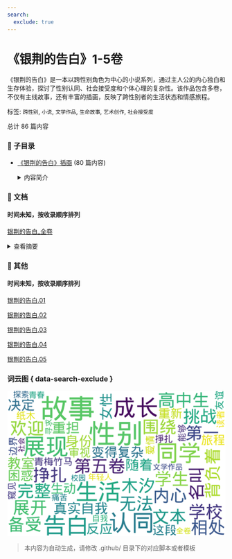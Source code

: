 ```yaml
---
search:
  exclude: true
---
```



# 《银荆的告白》1-5卷

《银荆的告白》是一本以跨性别角色为中心的小说系列，通过主人公的内心独白和生存体验，探讨了性别认同、社会接受度和个体心理的复杂性。该作品包含多卷，不仅有主线故事，还有丰富的插画，反映了跨性别者的生活状态和情感旅程。


标签: `跨性别`, `小说`, `文学作品`, `生命故事`, `艺术创作`, `社会接受度`


总计 86 篇内容


### 📁 子目录

- [《银荆的告白》插画](《银荆的告白》插画) (80 篇内容)
  <details><summary>内容简介</summary>

  本目录包含《银荆的告白》系列插画，展示了跨性别主题下的文学创作与艺术表现。该系列小说通过生动的插图补充了故事内容，增强了读者对角色与情节的理解。
  </details>


### 📄 文档


#### 时间未知，按收录顺序排列



[银荆的告白_全卷](银荆的告白_全卷_page.md)<details><summary>查看摘要</summary>

本文件是《银荆的告白》的第一到第五卷的完整文本，讲述了一位名叫槻木汐的高中生的成长故事。故事围绕汐的生活与内心挣扎展开，特别是在性别认同方面所面临的挑战和变化。汐在学校里是一位备受欢迎的学生，但在与同学们的相处中，背负着无法展现真实自我的重担。随着汐决定以女性身份生活，教室里的气氛变得复杂，许多同学的反应生动地展现了他们对这一变化的困惑与接受。汐在这段旅程中也重新审视了与青梅竹马纸木的关系，并在友谊与爱情的边界上掙扎。通过汐的视角，读者能够窥见年轻人在寻求自我认同时所经历的痛苦与探索。
</details>



### 📎 其他


#### 时间未知，按收录顺序排列



[银荆的告白.01](银荆的告白.01.epub)


[银荆的告白.02](银荆的告白.02.epub)


[银荆的告白.03](银荆的告白.03.epub)


[银荆的告白.04](银荆的告白.04.epub)


[银荆的告白.05](银荆的告白.05.epub)


### 词云图 { data-search-exclude }

![./文学作品和艺术创作/小说/《银荆的告白》1-5卷摘要词云图](abstracts_wordcloud.png)


> 本内容为自动生成，请修改 .github/ 目录下的对应脚本或者模板
